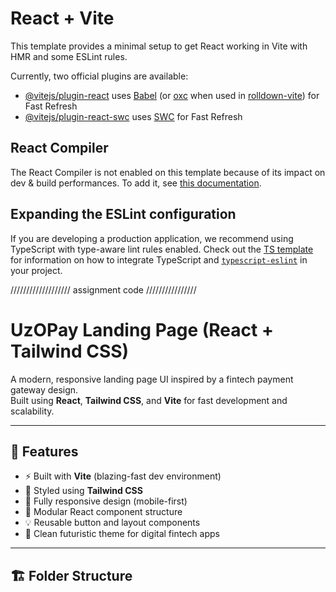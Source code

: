 # React + Vite

This template provides a minimal setup to get React working in Vite with HMR and some ESLint rules.

Currently, two official plugins are available:

- [@vitejs/plugin-react](https://github.com/vitejs/vite-plugin-react/blob/main/packages/plugin-react) uses [Babel](https://babeljs.io/) (or [oxc](https://oxc.rs) when used in [rolldown-vite](https://vite.dev/guide/rolldown)) for Fast Refresh
- [@vitejs/plugin-react-swc](https://github.com/vitejs/vite-plugin-react/blob/main/packages/plugin-react-swc) uses [SWC](https://swc.rs/) for Fast Refresh

## React Compiler

The React Compiler is not enabled on this template because of its impact on dev & build performances. To add it, see [this documentation](https://react.dev/learn/react-compiler/installation).

## Expanding the ESLint configuration

If you are developing a production application, we recommend using TypeScript with type-aware lint rules enabled. Check out the [TS template](https://github.com/vitejs/vite/tree/main/packages/create-vite/template-react-ts) for information on how to integrate TypeScript and [`typescript-eslint`](https://typescript-eslint.io) in your project.




/////////////////// assignment code ////////////////
# UzOPay Landing Page (React + Tailwind CSS)

A modern, responsive landing page UI inspired by a fintech payment gateway design.  
Built using **React**, **Tailwind CSS**, and **Vite** for fast development and scalability.

---

## 🚀 Features

- ⚡️ Built with **Vite** (blazing-fast dev environment)
- 🎨 Styled using **Tailwind CSS**
- 📱 Fully responsive design (mobile-first)
- 🧩 Modular React component structure
- 💡 Reusable button and layout components
- 🌌 Clean futuristic theme for digital fintech apps

---

## 🏗 Folder Structure

